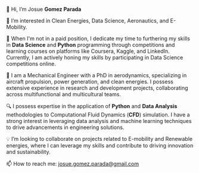 👋 Hi, I’m Josue **Gomez Parada** 

👀 I’m interested in Clean Energies, Data Science, Aeronautics, and E-Mobility.

🌱 When I'm not in a paid position, I dedicate my time to furthering my skills in **Data Science** and **Python** programming through competitions and learning courses on platforms like Coursera, Kaggle, and LinkedIn. Currently, I am actively honing my skills by participating in Data Science competitions online.

💼 I am a Mechanical Engineer with a PhD in aerodynamics, specializing in aircraft propulsion, power generation, and clean energies. I possess extensive experience in research and development projects, collaborating across multifunctional and multicultural teams.

🔍 I possess expertise in the application of **Python** and **Data Analysis** methodologies to Computational Fluid Dynamics (**CFD**) simulation. I have a strong interest in leveraging data analysis and machine learning techniques to drive advancements in engineering solutions.

💡 I’m looking to collaborate on projects related to E-mobility and Renewable energies, where I can leverage my skills and contribute to driving innovation and sustainability.

📫 How to reach me: [josue.gomez.parada@gmail.com](mailto:josue.gomez.parada@gmail.com)

<!---
jgp-13/jgp-13 is a ✨ special ✨ repository because its `README.md` (this file) appears on your GitHub profile.
You can click the Preview link to take a look at your changes.
--->
